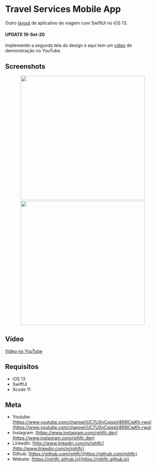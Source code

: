 # Travel Services Mobile App
Outro [layout](https://dribbble.com/shots/11433180-Travel-Services-Mobile-App) de aplicativo de viagem com SwiftUI no iOS 13.

#### UPDATE 19-Set-20
Implementei a segunda tela do design e aqui tem um [vídeo](https://youtu.be/uma0zkhSmMI) de demonstração no YouTube. 

## Screenshots
<p align="center">
    <img src="https://user-images.githubusercontent.com/16376748/92663616-21ac0200-f2d8-11ea-83e9-80432caed2f3.png" width="400">&nbsp;
    <img src="https://user-images.githubusercontent.com/16376748/93689134-15773000-faa2-11ea-823c-d539d03d4093.png" width="400">&nbsp;
</p>
 
## Vídeo
[Vídeo no YouTube](https://youtu.be/Go_eOahG-dQ)

## Requisitos
- iOS 13
- SwiftUI
- Xcode 11

## Meta
- Youtube: [https://www.youtube.com/channel/UC7UXnCqiqsV4R9lCwKh-rwg](https://www.youtube.com/channel/UC7UXnCqiqsV4R9lCwKh-rwg)
- Instagram: [https://www.instagram.com/rphlfc.dev](https://www.instagram.com/rphlfc.dev)
- LinkedIn: [http://www.linkedin.com/in/rphlfc](http://www.linkedin.com/in/rphlfc)
- Github: [https://github.com/rphlfc](https://github.com/rphlfc)
- Website: [https://rphlfc.github.io](https://rphlfc.github.io)


